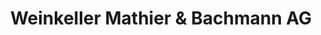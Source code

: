 ---
title: "Weinkeller Mathier & Bachmann AG"
url: /hochdorf/weinkeller-mathier-und-bachmann-ag/
shop: Spirituosen
---